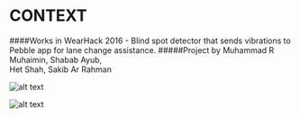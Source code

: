 # CONTEXT 
####Works in WearHack 2016 - Blind spot detector that sends vibrations to Pebble app for lane change assistance.
#####Project by 
Muhammad R Muhaimin,
Shabab Ayub,   
Het Shah, 
Sakib Ar Rahman 

![alt text](http://postimg.org/image/9ci5mon0x/ "Process")

![alt text](http://postimg.org/image/rd4ocx2fl/ "Implementation")


